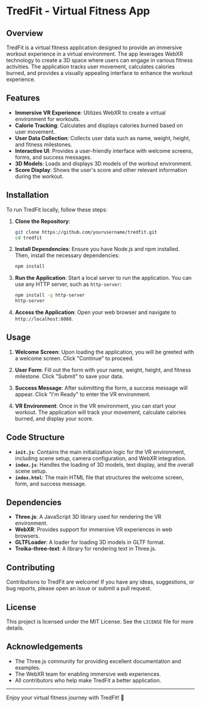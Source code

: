 # TredFit - Virtual Fitness App

## Overview

TredFit is a virtual fitness application designed to provide an immersive workout experience in a virtual environment. The app leverages WebXR technology to create a 3D space where users can engage in various fitness activities. The application tracks user movement, calculates calories burned, and provides a visually appealing interface to enhance the workout experience.

## Features

- **Immersive VR Experience**: Utilizes WebXR to create a virtual environment for workouts.
- **Calorie Tracking**: Calculates and displays calories burned based on user movement.
- **User Data Collection**: Collects user data such as name, weight, height, and fitness milestones.
- **Interactive UI**: Provides a user-friendly interface with welcome screens, forms, and success messages.
- **3D Models**: Loads and displays 3D models of the workout environment.
- **Score Display**: Shows the user's score and other relevant information during the workout.

## Installation

To run TredFit locally, follow these steps:

1. **Clone the Repository**:
   ```bash
   git clone https://github.com/yourusername/tredfit.git
   cd tredfit
   ```

2. **Install Dependencies**:
   Ensure you have Node.js and npm installed. Then, install the necessary dependencies:
   ```bash
   npm install
   ```

3. **Run the Application**:
   Start a local server to run the application. You can use any HTTP server, such as `http-server`:
   ```bash
   npm install -g http-server
   http-server
   ```

4. **Access the Application**:
   Open your web browser and navigate to `http://localhost:8080`.

## Usage

1. **Welcome Screen**:
   Upon loading the application, you will be greeted with a welcome screen. Click "Continue" to proceed.

2. **User Form**:
   Fill out the form with your name, weight, height, and fitness milestone. Click "Submit" to save your data.

3. **Success Message**:
   After submitting the form, a success message will appear. Click "I'm Ready" to enter the VR environment.

4. **VR Environment**:
   Once in the VR environment, you can start your workout. The application will track your movement, calculate calories burned, and display your score.

## Code Structure

- **`init.js`**: Contains the main initialization logic for the VR environment, including scene setup, camera configuration, and WebXR integration.
- **`index.js`**: Handles the loading of 3D models, text display, and the overall scene setup.
- **`index.html`**: The main HTML file that structures the welcome screen, form, and success message.

## Dependencies

- **Three.js**: A JavaScript 3D library used for rendering the VR environment.
- **WebXR**: Provides support for immersive VR experiences in web browsers.
- **GLTFLoader**: A loader for loading 3D models in GLTF format.
- **Troika-three-text**: A library for rendering text in Three.js.

## Contributing

Contributions to TredFit are welcome! If you have any ideas, suggestions, or bug reports, please open an issue or submit a pull request.

## License

This project is licensed under the MIT License. See the `LICENSE` file for more details.

## Acknowledgements

- The Three.js community for providing excellent documentation and examples.
- The WebXR team for enabling immersive web experiences.
- All contributors who help make TredFit a better application.

---

Enjoy your virtual fitness journey with TredFit! 🚀
